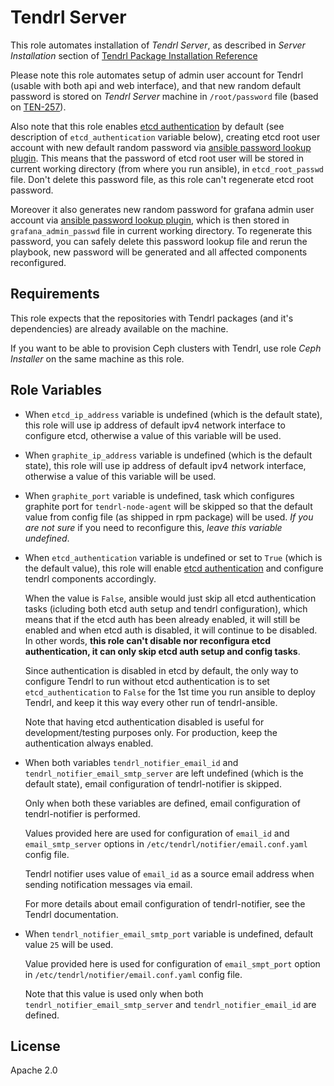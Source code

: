 Tendrl Server
=============

This role automates installation of *Tendrl Server*, as described in *Server
Installation* section of [Tendrl Package Installation
Reference](https://github.com/Tendrl/documentation/wiki/Tendrl-Package-Installation-Reference)

Please note this role automates setup of admin user account for Tendrl (usable
with both api and web interface), and that new random default password is
stored on *Tendrl Server* machine in `/root/password` file (based on
[TEN-257](https://tendrl.atlassian.net/browse/TEN-257)).

Also note that this role enables [etcd
authentication](https://coreos.com/etcd/docs/latest/op-guide/authentication.html)
by default (see description of `etcd_authentication` variable below), creating
etcd root user account with new default random password via [ansible password
lookup
plugin](https://docs.ansible.com/ansible/latest/playbooks_lookups.html#the-password-lookup).
This means that the password of etcd root user will be stored in current working
directory (from where you run ansible), in `etcd_root_passwd` file. Don't
delete this password file, as this role can't regenerate etcd root password.

Moreover it also generates new random password for grafana admin user account
via [ansible password lookup
plugin](https://docs.ansible.com/ansible/latest/playbooks_lookups.html#the-password-lookup),
which is then stored in `grafana_admin_passwd` file in current working
directory. To regenerate this password, you can safely delete this password
lookup file and rerun the playbook, new password will be generated and all
affected components reconfigured.

Requirements
------------

This role expects that the repositories with Tendrl packages (and it's
dependencies) are already available on the machine.

If you want to be able to provision Ceph clusters with Tendrl, use role
*Ceph Installer* on the same machine as this role.

Role Variables
--------------

 *  When `etcd_ip_address` variable is undefined (which is the default state),
    this role will use ip address of default ipv4 network interface to
    configure etcd, otherwise a value of this variable will be used.

 *  When `graphite_ip_address` variable is undefined (which is the default
    state), this role will use ip address of default ipv4 network interface,
    otherwise a value of this variable will be used.

 *  When `graphite_port` variable is undefined, task which configures graphite
    port for `tendrl-node-agent` will be skipped so that the default value from
    config file (as shipped in rpm package) will be used. *If you are not sure*
    if you need to reconfigure this, *leave this variable undefined*.

 *  When `etcd_authentication` variable is undefined or set to `True` (which is
    the default value), this role will enable [etcd
    authentication](https://coreos.com/etcd/docs/latest/op-guide/authentication.html)
    and configure tendrl components accordingly.

    When the value is `False`, ansible would just skip all etcd authentication
    tasks (icluding both etcd auth setup and tendrl configuration),
    which means that if the etcd auth has been already enabled, it will still
    be enabled and when etcd auth is disabled, it will continue to be disabled.
    In other words, **this role can't disable nor reconfigura etcd
    authentication, it can only skip etcd auth setup and config tasks**.

    Since authentication is disabled in etcd by default, the only way to
    configure Tendrl to run without etcd authentication is to set
    `etcd_authentication` to `False` for the 1st time you run ansible to deploy
    Tendrl, and keep it this way every other run of tendrl-ansible.

    Note that having etcd authentication disabled is useful for
    development/testing purposes only. For production, keep the authentication
    always enabled.

 *  When both variables `tendrl_notifier_email_id` and
    `tendrl_notifier_email_smtp_server` are left undefined (which is the
    default state), email configuration of tendrl-notifier is skipped.

    Only when both these variables are defined, email configuration of
    tendrl-notifier is performed.

    Values provided here are used for configuration of `email_id` and
    `email_smtp_server` options in `/etc/tendrl/notifier/email.conf.yaml`
    config file.

    Tendrl notifier uses value of `email_id` as a source email address when
    sending notification messages via email.

    For more details about email configuration of tendrl-notifier, see the
    Tendrl documentation.

 *  When `tendrl_notifier_email_smtp_port` variable is undefined, default value
    `25` will be used.

    Value provided here is used for configuration of `email_smpt_port` option
    in `/etc/tendrl/notifier/email.conf.yaml` config file.

    Note that this value is used only when both
    `tendrl_notifier_email_smtp_server` and `tendrl_notifier_email_id` are
    defined.

License
-------

Apache 2.0
